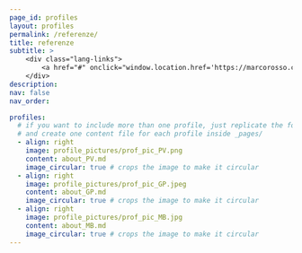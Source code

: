 ```yaml
---
page_id: profiles
layout: profiles
permalink: /referenze/
title: referenze
subtitle: >
    <div class="lang-links">
        <a href="#" onclick="window.location.href='https://marcorosso.com/references/'; return false;">references</a>&nbsp;|&nbsp;<a href="/es/referencia/" hreflang="es">referencia</a>
    </div>
description:
nav: false
nav_order:

profiles:
  # if you want to include more than one profile, just replicate the following block
  # and create one content file for each profile inside _pages/
  - align: right
    image: profile_pictures/prof_pic_PV.png
    content: about_PV.md
    image_circular: true # crops the image to make it circular
  - align: right
    image: profile_pictures/prof_pic_GP.jpeg
    content: about_GP.md
    image_circular: true # crops the image to make it circular
  - align: right
    image: profile_pictures/prof_pic_MB.jpg
    content: about_MB.md
    image_circular: true # crops the image to make it circular
---
```

